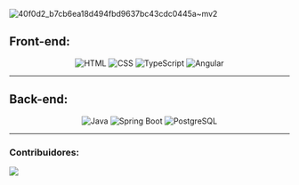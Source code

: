 ![40f0d2_b7cb6ea18d494fbd9637bc43cdc0445a~mv2](https://github.com/user-attachments/assets/21dd3dcf-63cc-499a-a605-10324fec6fca)

## Front-end:

<div align="center">

![HTML](https://img.shields.io/badge/HTML5-E34F26?style=for-the-badge&logo=html5&logoColor=white)
![CSS](https://img.shields.io/badge/CSS3-1572B6?style=for-the-badge&logo=css3&logoColor=white)
![TypeScript](https://img.shields.io/badge/TypeScript-3178C6?style=for-the-badge&logo=typescript&logoColor=white)
![Angular](https://img.shields.io/badge/Angular-DD0031?style=for-the-badge&logo=angular&logoColor=white)

</div>

---

## Back-end: 

<div align="center">

![Java](https://img.shields.io/badge/Java-ED8B00?style=for-the-badge&logo=openjdk&logoColor=white)
![Spring Boot](https://img.shields.io/badge/Spring_Boot-6DB33F?style=for-the-badge&logo=spring-boot&logoColor=white)
![PostgreSQL](https://img.shields.io/badge/PostgreSQL-4169E1?style=for-the-badge&logo=postgresql&logoColor=white)

</div>

---

### Contribuidores:
<a href="https://github.com/jpmamededs/BRASFI/graphs/contributors">
  <img src="https://contrib.rocks/image?repo=jpmamededs/BRASFI" />
</a>
